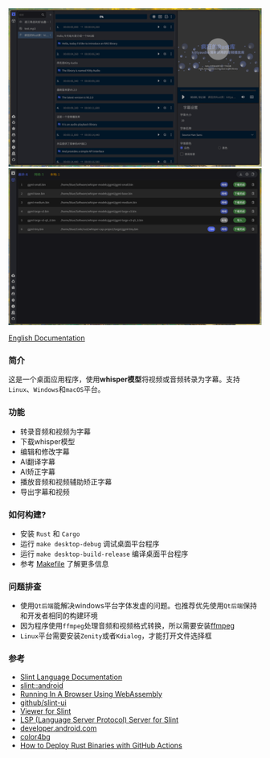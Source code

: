 <div style="display: flex, margin: 8px">
    <img src="./screenshot/1-cn.png"/>
    <img src="./screenshot/2-cn.png"/>
</div>

[English Documentation](./README.md)

### 简介
这是一个桌面应用程序，使用**whisper模型**将视频或音频转录为字幕。支持`Linux`、`Windows`和`macOS`平台。

### 功能
- 转录音频和视频为字幕
- 下载whisper模型
- 编辑和修改字幕
- AI翻译字幕
- AI矫正字幕
- 播放音频和视频辅助矫正字幕
- 导出字幕和视频

### 如何构建?
- 安装 `Rust` 和 `Cargo`
- 运行 `make desktop-debug` 调试桌面平台程序
- 运行 `make desktop-build-release` 编译桌面平台程序
- 参考 [Makefile](./Makefile) 了解更多信息

### 问题排查
- 使用`Qt后端`能解决windows平台字体发虚的问题。也推荐优先使用`Qt后端`保持和开发者相同的构建环境
- 因为程序使用`ffmpeg`处理音频和视频格式转换，所以需要安装[ffmpeg](https://ffmpeg.org/)
- `Linux`平台需要安装`Zenity`或者`Kdialog`，才能打开文件选择框

### 参考
- [Slint Language Documentation](https://slint-ui.com/releases/1.0.0/docs/slint/)
- [slint::android](https://snapshots.slint.dev/master/docs/rust/slint/android/#building-and-deploying)
- [Running In A Browser Using WebAssembly](https://releases.slint.dev/1.7.0/docs/slint/src/quickstart/running_in_a_browser)
- [github/slint-ui](https://github.com/slint-ui/slint)
- [Viewer for Slint](https://github.com/slint-ui/slint/tree/master/tools/viewer)
- [LSP (Language Server Protocol) Server for Slint](https://github.com/slint-ui/slint/tree/master/tools/lsp)
- [developer.android.com](https://developer.android.com/guide)
- [color4bg](https://www.color4bg.com/zh-hans/)
- [How to Deploy Rust Binaries with GitHub Actions](https://dzfrias.dev/blog/deploy-rust-cross-platform-github-actions/)
